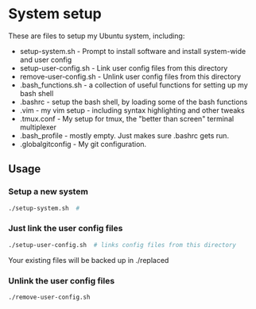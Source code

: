 System setup
===

These are files to setup my Ubuntu system, including:

- setup-system.sh - Prompt to install software and install system-wide and user config
- setup-user-config.sh - Link user config files from this directory
- remove-user-config.sh - Unlink user config files from this directory
- .bash_functions.sh - a collection of useful functions for setting up my bash shell
- .bashrc - setup the bash shell, by loading some of the bash functions
- .vim - my vim setup - including syntax highlighting and other tweaks
- .tmux.conf - My setup for tmux, the "better than screen" terminal multiplexer
- .bash_profile - mostly empty. Just makes sure .bashrc gets run.
- .globalgitconfig - My git configuration.

Usage
---

### Setup a new system

``` bash
./setup-system.sh  # 
```

### Just link the user config files

``` bash
./setup-user-config.sh  # links config files from this directory
```

Your existing files will be backed up in ./replaced

### Unlink the user config files

```
./remove-user-config.sh
```
